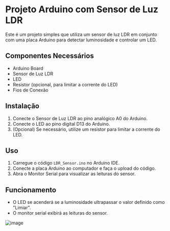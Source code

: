 # Projeto Arduino com Sensor de Luz LDR

Este é um projeto simples que utiliza um sensor de luz LDR em conjunto com uma placa Arduino para detectar luminosidade e controlar um LED.

## Componentes Necessários
- Arduino Board
- Sensor de Luz LDR
- LED
- Resistor (opcional, para limitar a corrente do LED)
- Fios de Conexão

## Instalação
1. Conecte o Sensor de Luz LDR ao pino analógico A0 do Arduino.
2. Conecte o LED ao pino digital D13 do Arduino.
3. (Opcional) Se necessário, utilize um resistor para limitar a corrente do LED.

## Uso
1. Carregue o código `LDR_Sensor.ino` no Arduino IDE.
2. Conecte a placa Arduino ao computador e faça o upload do código.
3. Abra o Monitor Serial para visualizar as leituras do sensor.

## Funcionamento
- O LED se acenderá se a luminosidade ultrapassar o valor definido como "Limiar".
- O monitor serial exibirá as leituras do sensor.


![image](https://github.com/Edmilsonhdr/LDR_Sensor/assets/92001139/794e0c1d-e834-4285-95f8-3600d70358d8)
